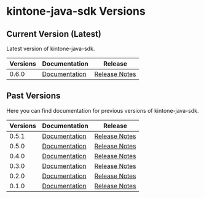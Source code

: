 
# kintone-java-sdk Versions

## Current Version (Latest)
Latest version of kintone-java-sdk.

| Versions| Documentation| Release| 
| --- | --- | --- | 
| 0.6.0| [Documentation](../)| [Release Notes](https://github.com/kintone/kintone-java-sdk/releases/tag/v0.6.0)|

## Past Versions
Here you can find documentation for previous versions of kintone-java-sdk.

| Versions| Documentation| Release| 
| --- | --- | --- |
| 0.5.1| [Documentation](../../0.5.1/)| [Release Notes](https://github.com/kintone/kintone-java-sdk/releases/tag/v0.5.1)|
| 0.5.0| [Documentation](../../0.5.0/)| [Release Notes](https://github.com/kintone/kintone-java-sdk/releases/tag/v0.5.0)|
| 0.4.0| [Documentation](../../0.4.0/)| [Release Notes](https://github.com/kintone/kintone-java-sdk/releases/tag/v0.4.0)|
| 0.3.0| [Documentation](../../0.3.0/)| [Release Notes](https://github.com/kintone/kintone-java-sdk/releases/tag/v0.3.0)|
| 0.2.0| [Documentation](../../0.2.0/)| [Release Notes](https://github.com/kintone/kintone-java-sdk/releases/tag/v0.2.0)|
| 0.1.0| [Documentation](../../0.1.0/)| [Release Notes](https://github.com/kintone/kintone-java-sdk/releases/tag/v0.1.0)|

